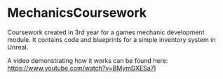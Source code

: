 # MechanicsCoursework

Coursework created in 3rd year for a games mechanic development module. It contains code and blueprints for a simple inventory system in Unreal.

A video demonstrating how it works can be found here: https://www.youtube.com/watch?v=BMymDXESa7I
